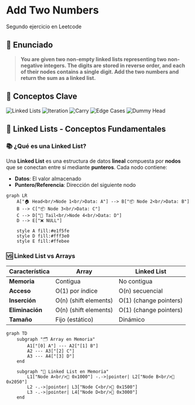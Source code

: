 # Add Two Numbers

Segundo ejercicio en Leetcode

## 📝 Enunciado

> **You are given two non-empty linked lists representing two non-negative integers. The digits are stored in reverse order, and each of their nodes contains a single digit. Add the two numbers and return the sum as a linked list.**

## 🔧 Conceptos Clave

![Linked Lists](https://img.shields.io/badge/Concept-Linked%20Lists%20Basics-blue?style=for-the-badge&logo=data-structure)
![Iteration](https://img.shields.io/badge/Concept-Iteration%20vs%20Recursion-green?style=for-the-badge&logo=loop)
![Carry](https://img.shields.io/badge/Concept-Carry%20in%20Addition-orange?style=for-the-badge&logo=calculator)
![Edge Cases](https://img.shields.io/badge/Concept-Edge%20Cases%20Handling-red?style=for-the-badge&logo=warning)
![Dummy Head](https://img.shields.io/badge/Technique-Dummy%20Head-purple?style=for-the-badge&logo=node-dot-js)

## 🔗 Linked Lists - Conceptos Fundamentales

### 📚 ¿Qué es una Linked List?

Una **Linked List** es una estructura de datos **lineal** compuesta por **nodos** que se conectan entre sí mediante **punteros**. Cada nodo contiene:

- **Datos**: El valor almacenado
- **Puntero/Referencia**: Dirección del siguiente nodo

```mermaid
graph LR
    A["🏠 Head<br/>Node 1<br/>Data: A"] --> B["📦 Node 2<br/>Data: B"]
    B --> C["📦 Node 3<br/>Data: C"]
    C --> D["🏁 Tail<br/>Node 4<br/>Data: D"]
    D --> E["❌ NULL"]
    
    style A fill:#e1f5fe
    style D fill:#fff3e0
    style E fill:#ffebee
```

### 🆚 Linked List vs Arrays

| Característica | Array | Linked List |
|----------------|-------|-------------|
| **Memoria** | Contigua | No contigua |
| **Acceso** | O(1) por índice | O(n) secuencial |
| **Inserción** | O(n) (shift elements) | O(1) (change pointers) |
| **Eliminación** | O(n) (shift elements) | O(1) (change pointers) |
| **Tamaño** | Fijo (estático) | Dinámico |

```mermaid
graph TD
    subgraph "🗂️ Array en Memoria"
        A1["[0] A"] --- A2["[1] B"] 
        A2 --- A3["[2] C"]
        A3 --- A4["[3] D"]
    end
    
    subgraph "🔗 Linked List en Memoria"
        L1["Node A<br/>📍 0x1000"] -.->|pointer| L2["Node B<br/>📍 0x2050"]
        L2 -.->|pointer| L3["Node C<br/>📍 0x1500"]
        L3 -.->|pointer| L4["Node D<br/>📍 0x3000"]
    end
```
